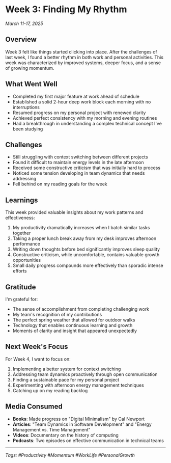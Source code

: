 # Week 3: Finding My Rhythm
*March 11-17, 2025*

## Overview

Week 3 felt like things started clicking into place. After the challenges of last week, I found a better rhythm in both work and personal activities. This week was characterized by improved systems, deeper focus, and a sense of growing momentum.

## What Went Well

- Completed my first major feature at work ahead of schedule
- Established a solid 2-hour deep work block each morning with no interruptions
- Resumed progress on my personal project with renewed clarity
- Achieved perfect consistency with my morning and evening routines
- Had a breakthrough in understanding a complex technical concept I've been studying

## Challenges

- Still struggling with context switching between different projects
- Found it difficult to maintain energy levels in the late afternoon
- Received some constructive criticism that was initially hard to process
- Noticed some tension developing in team dynamics that needs addressing
- Fell behind on my reading goals for the week

## Learnings

This week provided valuable insights about my work patterns and effectiveness:

1. My productivity dramatically increases when I batch similar tasks together
2. Taking a proper lunch break away from my desk improves afternoon performance
3. Writing down thoughts before bed significantly improves sleep quality
4. Constructive criticism, while uncomfortable, contains valuable growth opportunities
5. Small daily progress compounds more effectively than sporadic intense efforts

## Gratitude

I'm grateful for:
- The sense of accomplishment from completing challenging work
- My team's recognition of my contributions
- The perfect spring weather that allowed for outdoor walks
- Technology that enables continuous learning and growth
- Moments of clarity and insight that appeared unexpectedly

## Next Week's Focus

For Week 4, I want to focus on:
1. Implementing a better system for context switching
2. Addressing team dynamics proactively through open communication
3. Finding a sustainable pace for my personal project
4. Experimenting with afternoon energy management techniques
5. Catching up on my reading backlog

## Media Consumed

- **Books**: Made progress on "Digital Minimalism" by Cal Newport
- **Articles**: "Team Dynamics in Software Development" and "Energy Management vs. Time Management"
- **Videos**: Documentary on the history of computing
- **Podcasts**: Two episodes on effective communication in technical teams

---

*Tags: #Productivity #Momentum #WorkLife #PersonalGrowth* 